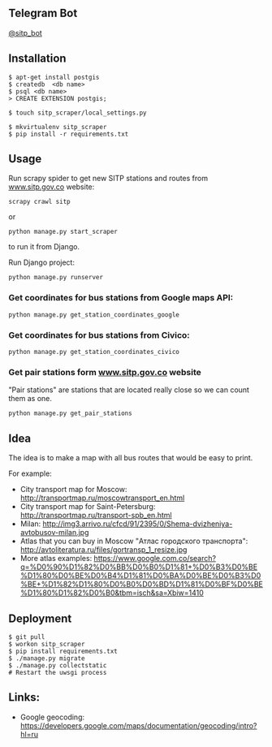 ## Telegram Bot

[@sitp_bot](https://web.telegram.org/#/im?p=@sitp_bot)


## Installation

    $ apt-get install postgis
    $ createdb  <db name>
    $ psql <db name>
    > CREATE EXTENSION postgis;

    $ touch sitp_scraper/local_settings.py

    $ mkvirtualenv sitp_scraper
    $ pip install -r requirements.txt

## Usage

Run scrapy spider to get new SITP stations and routes from www.sitp.gov.co website:

    scrapy crawl sitp

or

    python manage.py start_scraper

to run it from Django.

Run Django project:

    python manage.py runserver

### Get coordinates for bus stations from Google maps API:

    python manage.py get_station_coordinates_google

### Get coordinates for bus stations from Civico:

    python manage.py get_station_coordinates_civico

### Get pair stations form www.sitp.gov.co website

"Pair stations" are stations that are located really close so we can count them as one.

    python manage.py get_pair_stations

## Idea

The idea is to make a map with all bus routes that would be easy to print.

For example:

* City transport map for Moscow: http://transportmap.ru/moscowtransport_en.html
* City transport map for Saint-Petersburg: http://transportmap.ru/transport-spb_en.html
* Milan: http://img3.arrivo.ru/cfcd/91/2395/0/Shema-dvizheniya-avtobusov-milan.jpg
* Atlas that you can buy in Moscow "Атлас городского транспорта": http://avtoliteratura.ru/files/gortransp_1_resize.jpg
* More atlas examples: https://www.google.com.co/search?q=%D0%90%D1%82%D0%BB%D0%B0%D1%81+%D0%B3%D0%BE%D1%80%D0%BE%D0%B4%D1%81%D0%BA%D0%BE%D0%B3%D0%BE+%D1%82%D1%80%D0%B0%D0%BD%D1%81%D0%BF%D0%BE%D1%80%D1%82%D0%B0&tbm=isch&sa=Xbiw=1410

## Deployment

    $ git pull
    $ workon sitp_scraper
    $ pip install requirements.txt
    $ ./manage.py migrate
    $ ./manage.py collectstatic
    # Restart the uwsgi process

## Links:

* Google geocoding: https://developers.google.com/maps/documentation/geocoding/intro?hl=ru
